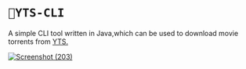 #  `🍿YTS-CLI`




A simple CLI tool written in Java,which can be used to download movie torrents from <a href="https://yts.mx"> YTS.








![Screenshot (203)](https://github.com/DamianRavinduPeiris/YTS-CLI/assets/115478137/6b1b9888-62a4-4f92-8241-1b89d132e291)
